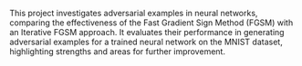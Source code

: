 This project investigates adversarial examples in neural networks, comparing the effectiveness of the Fast Gradient Sign Method (FGSM) with an Iterative FGSM approach. 
It evaluates their performance in generating adversarial examples for a trained neural network on the MNIST dataset, highlighting strengths and areas for further improvement.
